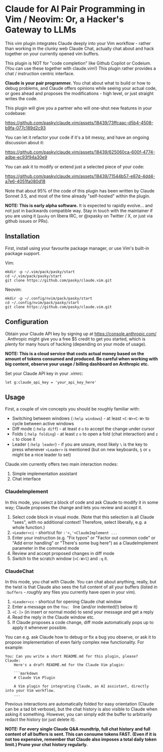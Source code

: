 # Claude for AI Pair Programming in Vim / Neovim: Or, a Hacker's Gateway to LLMs

This vim plugin integrates Claude deeply into your Vim workflow - rather than
working in the clunky web Claude Chat, actually chat about and hack together
on your currently opened vim buffers.

This plugin is NOT for "code completion" like Github Copilot or Codeium.
(You can use these together with claude.vim!)
This plugin rather provides a chat / instruction centric interface.

**Claude is your pair programmer.**  You chat about what to build or how
to debug problems, and Claude offers opinions while seeing your actual code,
or goes ahead and proposes the modifications - high level, or just straight
writes the code.

This plugin will give you a partner who will one-shot new features in your codebase:

https://github.com/pasky/claude.vim/assets/18439/73ffcaac-d5b4-4508-b9fa-077c189d2c93

You can let it refactor your code if it's a bit messy, and have an ongoing discussion about it:

https://github.com/pasky/claude.vim/assets/18439/625060ca-600f-4774-adbe-ec93f94a30e9

You can ask it to modify or extend just a selected piece of your code:

https://github.com/pasky/claude.vim/assets/18439/71544b57-e87d-4dd4-a7e6-4051fa080d18

Note that about 95% of the code of this plugin has been written by Claude
Sonnet 3.5, and most of the time already "self-hosted" within the plugin.

**NOTE: This is early alpha software.**  It is expected to rapidly evolve...
and not just in backwards compatible way.  Stay in touch with the maintainer
if you are using it (`pasky` on libera IRC, or @xpasky on Twitter / X, or just
via github issues or PRs).

## Installation

First, install using your favourite package manager, or use Vim's built-in package support.

Vim:

```
mkdir -p ~/.vim/pack/pasky/start
cd ~/.vim/pack/pasky/start
git clone https://github.com/pasky/claude.vim.git
```

Neovim:

```
mkdir -p ~/.config/nvim/pack/pasky/start
cd ~/.config/nvim/pack/pasky/start
git clone https://github.com/pasky/claude.vim.git
```

## Configuration

Obtain your Claude API key by signing up at https://console.anthropic.com/ .
Anthropic might give you a free $5 credit to get you started, which is plenty
for many hours of hacking (depending on your mode of usage).

**NOTE: This is a cloud service that costs actual money based on the amount
of tokens consumed and produced. Be careful when working with big content,
observe your usage / billing dashboard on Anthropic etc.**

Set your Claude API key in your .vimrc:

```vim
let g:claude_api_key = 'your_api_key_here'
```

## Usage

First, a couple of vim concepts you should be roughly familiar with:
- Switching between windows (`:help windows`) - at least `<C-W><C-W>` to cycle between active windows
- Diff mode (`:help diff`) - at least `d` `o` to accept the change under cursor
- Folds (`:help folding`) - at least `z` `o` to open a fold (chat interaction) and `z` `c` to close it
- Leader (`:help leader`) - if you are unsure, most likely `\` is the key to press whenever `<Leader>` is mentioned (but on new keyboards, `§` or `±` might be a nice leader to set)

Claude.vim currently offers two main interaction modes:
1. Simple implementation assistant
2. Chat interface

### ClaudeImplement

In this mode, you select a block of code and ask Claude to modify it in some
way; Claude proposes the change and lets you review and accept it.

1. Select code block in visual mode. (Note that this selection is all Claude
   "sees", with no additional context! Therefore, select liberally, e.g.
   a whole function.)
2. `<Leader>ci` - shortcut for `:'<,'>ClaudeImplement ...`
3. Enter your instruction (e.g. "Fix typos" or "Factor out common code" or "Add error handling" or "There's some bug here") as a ClaudeImplement parameter in the command mode
4. Review and accept proposed changes in diff mode
5. Switch to the scratch window (`<C-W>l`) and `:q` it.

### ClaudeChat

In this mode, you chat with Claude.  You can chat about anything, really,
but the twist is that Claude also sees the full content of all your buffers
(listed in `:buffers` - _roughly_ any files you currently have open in your vim).

1. `<Leader>cc` - shortcut for opening Claude chat window
2. Enter a message on the `You: ` line (and/or indented(!) below it)
3. `<C-]>` (in insert or normal mode) to send your message and get a reply
4. Read the reply in the Claude window etc.
5. If Claude proposes a code change, diff mode automatically pops up to apply it whenever possible.

You can e.g. ask Claude how to debug or fix a bug you observe, or ask it
to propose implementation of even fairly complex new functionality. For example:

    You: Can you write a short README.md for this plugin, please?
    Claude:
        Here's a draft README.md for the Claude Vim plugin:

        ```markdown
        # Claude Vim Plugin

        A Vim plugin for integrating Claude, an AI assistant, directly into your Vim workflow.
        ...

Previous interactions are automatically folded for easy orientation (Claude can
be a tad bit verbose), but the chat history is also visible to Claude when
asking it something.  However, you can simply edit the buffer to arbitrarily
redact the history (or just delete it).

**NOTE: For every single Claude Q&A roundtrip, full chat history and full
content of all buffers is sent.  This can consume tokens FAST.  (Even if it
is not too expensive, remember that Claude also imposes a total daily token
limit.) Prune your chat history regularly.**

